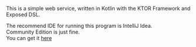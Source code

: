 This is a simple web service, written in Kotlin with the KTOR Framework and Exposed DSL.

The recommend IDE for running this program is IntelliJ Idea. 
<br>Community Edition is just fine.
<br>You can get it <a href="https://www.jetbrains.com/idea/download/download-thanks.html?platform=windows&code=IIC">here</a>

